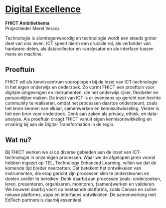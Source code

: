 # [Digital Excellence](https://www.ambitieplanfontysict.nl/ontwikkelthemas/digital-excellence/)</br>

**FHICT Ambitiethema**</br>
Projectleider Merel Veracx

Technologie is alomtegenwoordig en technologie wordt een steeds groter deel van ons leven. ICT speelt hierin een cruciale rol, als verbinder van hardware-delen, als datacollector en –analysator en als interface tussen mens en machine.

## Proeftuin
FHICT wil als kenniscentrum vooroplopen bij de inzet van ICT-technologie in het eigen onderwijs en onderzoek. Zo vormt FHICT een proeftuin voor digitale omgevingen en instrumenten, die het onderwijs rijker, flexibeler en persoonlijker maken. De inzet van ICT is er eveneens op gericht een hechte community te realiseren, omdat het processen daartoe ondersteunt, zoals het leren kennen van elkaar, samenwerken en kennisuitwisseling. Verder is het een bron voor onderzoek. Denk aan zaken als privacy, ethiek, en data-analyse. Als proeftuin draagt FHICT vanuit eigen kennisontwikkeling en ervaring bij aan de Digital Transformation in de regio.

## Wat nu?
Bij FHICT werken we al op diverse gebieden aan de inzet van ICT-technologie in onze eigen processen. Waar we de afgelopen jaren vooral hebben ingezet op TEL, Technology Enhanced Learning, willen we dat de komende tijd breder neerzetten. Dat betekent het ontwikkelen van instrumenten, die erop gericht zijn processen slim te ondersteunen en doelen sneller te bereiken. Denk daarbij aan processen zoals: onderzoeken, leren, presenteren, organiseren, monitoren, (samen)werken en valideren. We bouwen daarbij voort op bestaande platforms, zoals Canvas en zullen nieuwe platforms, apps en interfaces ontwikkelen. De samenwerking met EdTech partners is daarbij essentieel.

